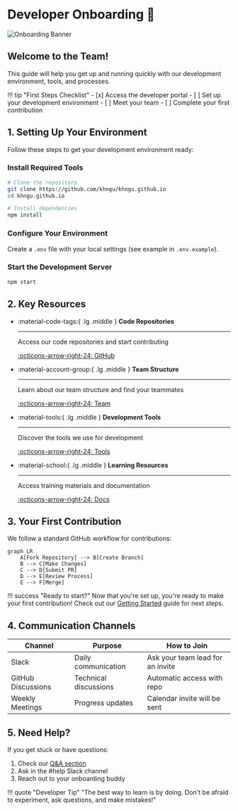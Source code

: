 # Developer Onboarding 🚀

<div class="zoom-in">
<img src="/api/placeholder/1200/250" alt="Onboarding Banner">
</div>

## Welcome to the Team!

<div class="fade-in">
This guide will help you get up and running quickly with our development environment, tools, and processes.
</div>

!!! tip "First Steps Checklist"
    - [x] Access the developer portal
    - [ ] Set up your development environment
    - [ ] Meet your team
    - [ ] Complete your first contribution

## 1. Setting Up Your Environment

<div class="slide-in-right">
Follow these steps to get your development environment ready:
</div>

<div class="steps" markdown>

### Install Required Tools

```bash
# Clone the repository
git clone https://github.com/khngu/khngu.github.io
cd khngu.github.io

# Install dependencies
npm install
```

### Configure Your Environment

Create a `.env` file with your local settings (see example in `.env.example`).

### Start the Development Server

```bash
npm start
```

</div>

## 2. Key Resources

<div class="grid cards" markdown>

<div class="fade-in-up delay-1">

- :material-code-tags:{ .lg .middle } **Code Repositories**

  ---

  Access our code repositories and start contributing

  [:octicons-arrow-right-24: GitHub](https://github.com/khngu)

</div>

<div class="fade-in-up delay-2">

- :material-account-group:{ .lg .middle } **Team Structure**

  ---

  Learn about our team structure and find your teammates

  [:octicons-arrow-right-24: Team](team.md)

</div>

<div class="fade-in-up delay-3">

- :material-tools:{ .lg .middle } **Development Tools**

  ---

  Discover the tools we use for development

  [:octicons-arrow-right-24: Tools](tools.md)

</div>

<div class="fade-in-up delay-4">

- :material-school:{ .lg .middle } **Learning Resources**

  ---

  Access training materials and documentation

  [:octicons-arrow-right-24: Docs](https://github.com/khngu/khngu.github.io/tree/main/docs)

</div>

</div>

## 3. Your First Contribution

<div class="fade-in delay-3">

We follow a standard GitHub workflow for contributions:

```mermaid
graph LR
    A[Fork Repository] --> B[Create Branch]
    B --> C[Make Changes]
    C --> D[Submit PR]
    D --> E[Review Process]
    E --> F[Merge]
```

</div>

!!! success "Ready to start?"
    Now that you're set up, you're ready to make your first contribution! 
    Check out our [Getting Started](getting-started.md) guide for next steps.

## 4. Communication Channels

<div class="slide-in-left">

| Channel | Purpose | How to Join |
| ------- | ------- | ----------- |
| Slack | Daily communication | Ask your team lead for an invite |
| GitHub Discussions | Technical discussions | Automatic access with repo |
| Weekly Meetings | Progress updates | Calendar invite will be sent |

</div>

## 5. Need Help?

<div class="pulse">

If you get stuck or have questions:

1. Check our [Q&A section](../qeta)
2. Ask in the #help Slack channel
3. Reach out to your onboarding buddy

</div>

!!! quote "Developer Tip"
    "The best way to learn is by doing. Don't be afraid to experiment, ask questions, and make mistakes!"
